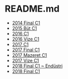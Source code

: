 # README.md

<!--Index-->

- [2014 Final C1](./2014%20Final%20C1.pdf)
- [2015 Büt C1](./2015%20B%C3%BCt%20C1.pdf)
- [2016 C1](./2016%20C1.pdf)
- [2016 Vize C1](./2016%20Vize%20C1.pdf)
- [2017 C1](./2017%20C1.pdf)
- [2017 Final C1](./2017%20Final%20C1.pdf)
- [2017 Mazeret C1](./2017%20Mazeret%20C1.pdf)
- [2017 Vize C1](./2017%20Vize%20C1.pdf)
- [2018 Final C1 ~ Endüstri](./2018%20Final%20C1%20~%20End%C3%BCstri.pdf)
- [2018 Final C1](./2018%20Final%20C1.pdf)

<!--Index-->
